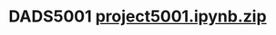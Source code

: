 # DADS5001 [project5001.ipynb.zip](https://github.com/Freshjidaaaa/DADS5001/files/10976834/project5001.ipynb.zip)
